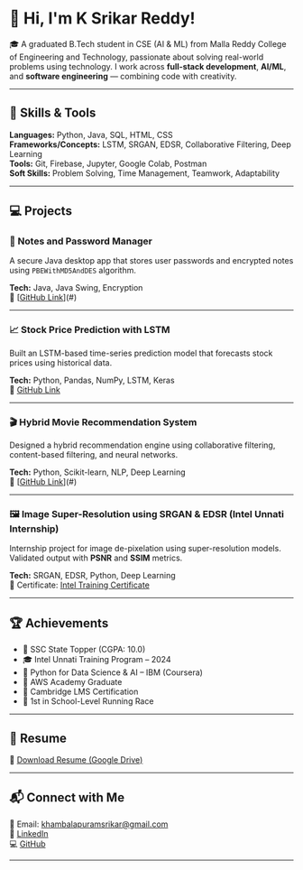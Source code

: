 # 👋 Hi, I'm K Srikar Reddy!

🎓 A graduated B.Tech student in CSE (AI & ML) from Malla Reddy College of Engineering and Technology, passionate about solving real-world problems using technology. I work across **full-stack development**, **AI/ML**, and **software engineering** — combining code with creativity.

---

## 🚀 Skills & Tools

**Languages:** Python, Java, SQL, HTML, CSS  
**Frameworks/Concepts:** LSTM, SRGAN, EDSR, Collaborative Filtering, Deep Learning  
**Tools:** Git, Firebase, Jupyter, Google Colab, Postman  
**Soft Skills:** Problem Solving, Time Management, Teamwork, Adaptability

---

## 💻 Projects

### 🔐 Notes and Password Manager
A secure Java desktop app that stores user passwords and encrypted notes using `PBEWithMD5AndDES` algorithm.

**Tech:** Java, Java Swing, Encryption  
🔗 [[GitHub Link](https://github.com/Srikar1718/Password-Manager-Java.git)](#)

---

### 📈 Stock Price Prediction with LSTM
Built an LSTM-based time-series prediction model that forecasts stock prices using historical data.

**Tech:** Python, Pandas, NumPy, LSTM, Keras  
🔗 [GitHub Link](#)

---

### 🎬 Hybrid Movie Recommendation System
Designed a hybrid recommendation engine using collaborative filtering, content-based filtering, and neural networks.

**Tech:** Python, Scikit-learn, NLP, Deep Learning  
🔗 [[GitHub Link](https://github.com/Srikar1718/Hybrid_recommendation_system.git)](#)

---

### 🖼️ Image Super-Resolution using SRGAN & EDSR (Intel Unnati Internship)
Internship project for image de-pixelation using super-resolution models. Validated output with **PSNR** and **SSIM** metrics.

**Tech:** SRGAN, EDSR, Python, Deep Learning  
📄 Certificate: [Intel Training Certificate](#)

---

## 🏆 Achievements

- 🥇 SSC State Topper (CGPA: 10.0)
- 🎓 Intel Unnati Training Program – 2024  
- 📜 Python for Data Science & AI – IBM (Coursera)  
- 📜 AWS Academy Graduate  
- 🏅 Cambridge LMS Certification  
- 🏃 1st in School-Level Running Race  

---

## 📄 Resume

📄 [Download Resume (Google Drive)]([https://drive.google.com/your-resume-link](https://drive.google.com/file/d/1WD8343t6F7OfHbsKVeEFh_urBVGuyWMr/view?usp=sharing))

---

## 📬 Connect with Me

📧 Email: khambalapuramsrikar@gmail.com  
🔗 [LinkedIn](https://linkedin.com/in/srikar-reddy-3b101135b)  
💻 [GitHub](https://github.com/Srikar1718/Srikar1718)

---
